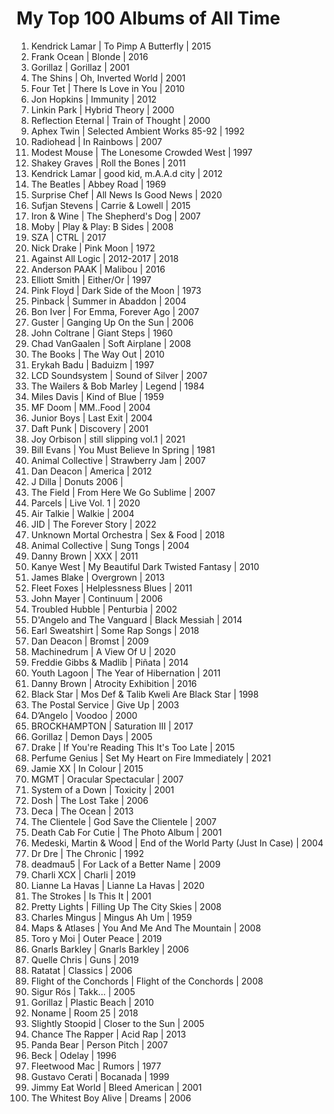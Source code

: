 # My Top 100 Albums of All Time
1. Kendrick Lamar | To Pimp A Butterfly | 2015
2. Frank Ocean | Blonde | 2016
3. Gorillaz | Gorillaz | 2001
4. The Shins | Oh, Inverted World | 2001
5. Four Tet | There Is Love in You | 2010
6. Jon Hopkins | Immunity | 2012
7. Linkin Park | Hybrid Theory | 2000
8. Reflection Eternal | Train of Thought | 2000
9. Aphex Twin | Selected Ambient Works 85-92 | 1992
10. Radiohead | In Rainbows | 2007
11. Modest Mouse | The Lonesome Crowded West | 1997
12. Shakey Graves | Roll the Bones | 2011
13. Kendrick Lamar | good kid, m.A.A.d city | 2012
14. The Beatles | Abbey Road | 1969
15. Surprise Chef | All News Is Good News | 2020
16. Sufjan Stevens | Carrie & Lowell | 2015
17. Iron & Wine | The Shepherd's Dog | 2007
18. Moby | Play & Play: B Sides | 2008
19. SZA | CTRL | 2017
20. Nick Drake | Pink Moon | 1972
21. Against All Logic | 2012-2017 | 2018
22. Anderson PAAK | Malibou | 2016
23. Elliott Smith | Either/Or | 1997
24. Pink Floyd | Dark Side of the Moon | 1973
25. Pinback | Summer in Abaddon | 2004
26. Bon Iver | For Emma, Forever Ago | 2007
27. Guster | Ganging Up On the Sun | 2006
28. John Coltrane | Giant Steps | 1960
29. Chad VanGaalen | Soft Airplane | 2008
30. The Books | The Way Out | 2010
31. Erykah Badu | Baduizm | 1997
32. LCD Soundsystem | Sound of Silver | 2007
33. The Wailers & Bob Marley | Legend | 1984
34. Miles Davis | Kind of Blue | 1959
35. MF Doom | MM..Food | 2004
36. Junior Boys | Last Exit | 2004
37. Daft Punk | Discovery | 2001
38. Joy Orbison | still slipping vol.1 | 2021
39. Bill Evans | You Must Believe In Spring | 1981
40. Animal Collective | Strawberry Jam | 2007
41. Dan Deacon | America | 2012
42. J Dilla | Donuts 2006 | 
43. The Field | From Here We Go Sublime | 2007
44. Parcels | Live Vol. 1 | 2020
45. Air Talkie | Walkie | 2004
46. JID | The Forever Story | 2022
47. Unknown Mortal Orchestra | Sex & Food | 2018
48. Animal Collective | Sung Tongs | 2004
49. Danny Brown | XXX | 2011
50. Kanye West | My Beautiful Dark Twisted Fantasy | 2010
51. James Blake | Overgrown | 2013
52. Fleet Foxes | Helplessness Blues | 2011
53. John Mayer | Continuum | 2006
54. Troubled Hubble | Penturbia | 2002
55. D'Angelo and The Vanguard | Black Messiah | 2014
56. Earl Sweatshirt | Some Rap Songs | 2018
57. Dan Deacon | Bromst | 2009
58. Machinedrum | A View Of U | 2020
59. Freddie Gibbs & Madlib | Piñata | 2014
60. Youth Lagoon | The Year of Hibernation | 2011
61. Danny Brown | Atrocity Exhibition | 2016
62. Black Star | Mos Def & Talib Kweli Are Black Star | 1998
63. The Postal Service | Give Up | 2003
64. D’Angelo | Voodoo | 2000
65. BROCKHAMPTON | Saturation III | 2017
66. Gorillaz | Demon Days | 2005
67. Drake | If You're Reading This It's Too Late | 2015
68. Perfume Genius | Set My Heart on Fire Immediately | 2021
69. Jamie XX | In Colour | 2015
70. MGMT | Oracular Spectacular | 2007
71. System of a Down | Toxicity | 2001
72. Dosh | The Lost Take | 2006
73. Deca | The Ocean | 2013
74. The Clientele | God Save the Clientele | 2007
75. Death Cab For Cutie | The Photo Album | 2001
76. Medeski, Martin & Wood | End of the World Party (Just In Case) | 2004
77. Dr Dre | The Chronic | 1992
78. deadmau5 | For Lack of a Better Name | 2009
79. Charli XCX | Charli | 2019
80. Lianne La Havas | Lianne La Havas | 2020
81. The Strokes | Is This It | 2001
82. Pretty Lights | Filling Up The City Skies | 2008
83. Charles Mingus | Mingus Ah Um | 1959
84. Maps & Atlases | You And Me And The Mountain | 2008
85. Toro y Moi | Outer Peace | 2019
86. Gnarls Barkley | Gnarls Barkley | 2006
87. Quelle Chris | Guns | 2019
88. Ratatat | Classics | 2006
89. Flight of the Conchords | Flight of the Conchords | 2008
90. Sigur Rós | Takk... | 2005
91. Gorillaz | Plastic Beach | 2010
92. Noname | Room 25 | 2018
93. Slightly Stoopid | Closer to the Sun | 2005
94. Chance The Rapper | Acid Rap | 2013
95. Panda Bear | Person Pitch | 2007
96. Beck | Odelay | 1996
97. Fleetwood Mac | Rumors | 1977
98. Gustavo Cerati | Bocanada | 1999
99. Jimmy Eat World | Bleed American | 2001
100. The Whitest Boy Alive | Dreams | 2006
